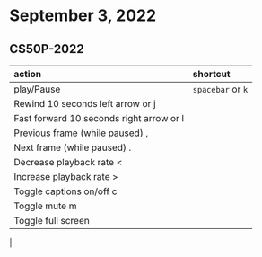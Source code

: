# September 3, 2022

## CS50P-2022

| action     | shortcut          |
|:-----------|:------------------|
| play/Pause | `spacebar` or `k` |
|Rewind 10 seconds	left arrow or j
|Fast forward 10 seconds	right arrow or l
|Previous frame (while paused)	,
|Next frame (while paused)	.
|Decrease playback rate	<
|Increase playback rate	>
|Toggle captions on/off	c
|Toggle mute	m
|Toggle full screen       |               |
|